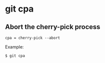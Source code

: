# git cpa

## Abort the cherry-pick process

```gitconfig
cpa = cherry-pick --abort
```

Example:

```sh
$ git cpa
```
